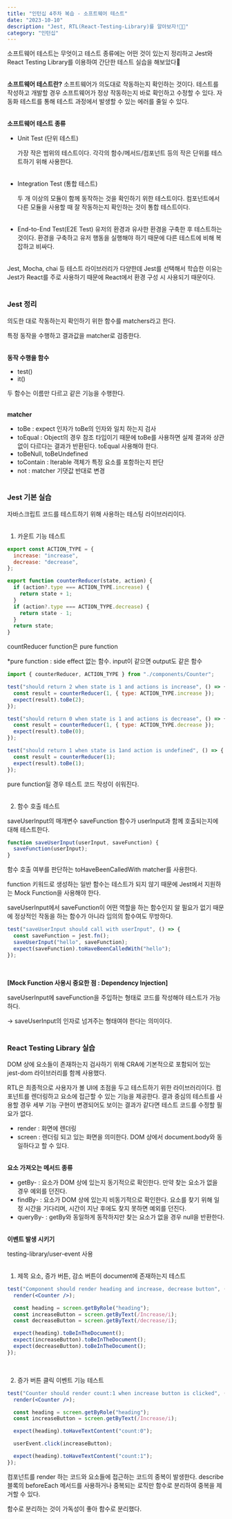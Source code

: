 ```yaml
---
title: "인턴십 4주차 복습 - 소프트웨어 테스트"
date: "2023-10-10"
description: "Jest, RTL(React-Testing-Library)를 알아보자!👊🏻"
category: "인턴십"
---
```


소프트웨어 테스트는 무엇이고 테스트 종류에는 어떤 것이 있는지 정리하고 Jest와 React Testing Library를 이용하여 간단한 테스트 실습을 해보았다🙂  
&nbsp;

**소프트웨어 테스트란?** 소프트웨어가 의도대로 작동하는지 확인하는 것이다. 테스트를 작성하고 개발할 경우 소프트웨어가 정상 작동하는지 바로 확인하고 수정할 수 있다. 자동화 테스트를 통해 테스트 과정에서 발생할 수 있는 에러를 줄일 수 있다.  
&nbsp;

**소프트웨어 테스트 종류**

- Unit Test (단위 테스트)

  가장 작은 범위의 테스트이다. 각각의 함수/메서드/컴포넌트 등의 작은 단위를 테스트하기 위해 사용한다.  
   &nbsp;

- Integration Test (통합 테스트)

  두 개 이상의 모듈이 함께 동작하는 것을 확인하기 위한 테스트이다. 컴포넌트에서 다른 모듈을 사용할 때 잘 작동하는지 확인하는 것이 통합 테스트이다.  
   &nbsp;

- End-to-End Test(E2E Test)
  유저의 환경과 유사한 환경을 구축한 후 테스트하는 것이다. 환경을 구축하고 유저 행동을 실행해야 하기 때문에 다른 테스트에 비해 복잡하고 비싸다.  
   &nbsp;

Jest, Mocha, chai 등 테스트 라이브러리가 다양한데 Jest를 선택해서 학습한 이유는 Jest가 React를 주로 사용하기 때문에 React에서 환경 구성 시 사용되기 때문이다.  
&nbsp;

### Jest 정리

의도한 대로 작동하는지 확인하기 위한 함수를 matchers라고 한다.

특정 동작을 수행하고 결과값을 matcher로 검증한다.  
&nbsp;

**동작 수행을 함수**

- test()
- it()

두 함수는 이름만 다르고 같은 기능을 수행한다.  
&nbsp;

**matcher**

- toBe : expect 인자가 toBe의 인자와 일치 하는지 검사
- toEqual : Object의 경우 참조 타입이기 때문에 toBe를 사용하면 실제 결과와 상관없이 다르다는 결과가 반환된다. toEqual 사용해야 한다.
- toBeNull, toBeUndefined
- toContain : Iterable 객체가 특정 요소를 포함하는지 판단
- not : matcher 기댓값 반대로 변경  
  &nbsp;

### Jest 기본 실습

자바스크립트 코드를 테스트하기 위해 사용하는 테스팅 라이브러리이다.  
&nbsp;

1. 카운트 기능 테스트

```jsx
export const ACTION_TYPE = {
  increase: "increase",
  decrease: "decrease",
};

export function counterReducer(state, action) {
  if (action?.type === ACTION_TYPE.increase) {
    return state + 1;
  }
  if (action?.type === ACTION_TYPE.decrease) {
    return state - 1;
  }
  return state;
}
```

countReducer function은 pure function

\*pure function : side effect 없는 함수. input이 같으면 output도 같은 함수

```jsx
import { counterReducer, ACTION_TYPE } from "./components/Counter";

test("should return 2 when state is 1 and actions is increase", () => {
  const result = counterReducer(1, { type: ACTION_TYPE.increase });
  expect(result).toBe(2);
});

test("should return 0 when state is 1 and actions is decrease", () => {
  const result = counterReducer(1, { type: ACTION_TYPE.decrease });
  expect(result).toBe(0);
});

test("should return 1 when state is 1and action is undefined", () => {
  const result = counterReducer(1);
  expect(result).toBe(1);
});
```

pure function일 경우 테스트 코드 작성이 쉬워진다.  
&nbsp;

2. 함수 호출 테스트

saveUserInput의 매개변수 saveFunction 함수가 userInput과 함께 호출되는지에 대해 테스트한다.

```jsx
function saveUserInput(userInput, saveFunction) {
  saveFunction(userInput);
}
```

함수 호출 여부를 판단하는 toHaveBeenCalledWith matcher를 사용한다.

function 키워드로 생성하는 일반 함수는 테스트가 되지 않기 때문에 Jest에서 지원하는 Mock Function을 사용해야 한다.

saveUserInput에서 saveFunction이 어떤 역할을 하는 함수인지 알 필요가 없기 때문에 정상적인 작동을 하는 함수가 아니라 임의의 함수여도 무방하다.

```jsx
test("saveUserInput should call with userInput", () => {
  const saveFunction = jest.fn();
  saveUserInput("hello", saveFunction);
  expect(saveFunction).toHaveBeenCalledWith("hello");
});
```

&nbsp;

**[Mock Function 사용시 중요한 점 : Dependency Injection]**

saveUserInput에 saveFunction을 주입하는 형태로 코드를 작성해야 테스트가 가능하다.

→ saveUserInput의 인자로 넘겨주는 형태여야 한다는 의미이다.  
&nbsp;

### React Testing Library 실습

DOM 상에 요소들이 존재하는지 검사하기 위해 CRA에 기본적으로 포함되어 있는 jest-dom 라이브러리를 함께 사용했다.

RTL은 최종적으로 사용자가 볼 UI에 초점을 두고 테스트하기 위한 라이브러리이다. 컴포넌트를 렌더링하고 요소에 접근할 수 있는 기능을 제공한다. 결과 중심의 테스트를 사용할 경우 세부 기능 구현이 변경되어도 보이는 결과가 같다면 테스트 코드를 수정할 필요가 없다.

- render : 화면에 렌더링
- screen : 렌더링 되고 있는 화면을 의미한다. DOM 상에서 document.body와 동일하다고 할 수 있다.  
  &nbsp;

**요소 가져오는 메서드 종류**

- getBy- : 요소가 DOM 상에 있는지 동기적으로 확인한다. 만약 찾는 요소가 없을 경우 예외를 던진다.
- findBy- : 요소가 DOM 상에 있는지 비동기적으로 확인한다. 요소를 찾기 위해 일정 시간을 기다리며, 시간이 지난 후에도 찾지 못하면 예외를 던진다.
- queryBy- : getBy와 동일하게 동작하지만 찾는 요소가 없을 경우 null을 반환한다.  
  &nbsp;

**이벤트 발생 시키기**

testing-library/user-event 사용  
&nbsp;

1. 제목 요소, 증가 버튼, 감소 버튼이 document에 존재하는지 테스트

```jsx
test("Component should render heading and increase, decrease button", () => {
  render(<Counter />);

  const heading = screen.getByRole("heading");
  const increaseButton = screen.getByText(/Increase/i);
  const decreaseButton = screen.getByText(/decrease/i);

  expect(heading).toBeInTheDocument();
  expect(increaseButton).toBeInTheDocument();
  expect(decreaseButton).toBeInTheDocument();
});
```

&nbsp;

2. 증가 버튼 클릭 이벤트 기능 테스트

```jsx
test("Counter should render count:1 when increase button is clicked", () => {
  render(<Counter />);

  const heading = screen.getByRole("heading");
  const increaseButton = screen.getByText(/Increase/i);

  expect(heading).toHaveTextContent("count:0");

  userEvent.click(increaseButton);

  expect(heading).toHaveTextContent("count:1");
});
```

컴포넌트를 render 하는 코드와 요소들에 접근하는 코드의 중복이 발생한다. describe 블록의 beforeEach 메서드를 사용하거나 중복되는 로직만 함수로 분리하여 중복을 제거할 수 있다.

함수로 분리하는 것이 가독성이 좋아 함수로 분리했다.
